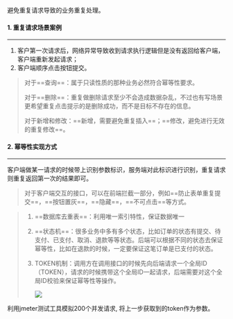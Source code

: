 避免重复请求导致的业务重复处理。



#### 1. 重复请求场景案例

---

1. 客户第一次请求后，网络异常导致收到请求执行逻辑但是没有返回给客户端，客户端重新发起请求；
2. 客户端顺序点击按钮提交。

>对于==查询==：属于只读性质的那种业务必然符合幂等性要求。
>
>对于==删除==：重复做删除请求至少不会造成数据杂乱，不过也有写场景更希望重复点击提示的是删除成功，而不是目标不存在的信息。
>
>对于新增和修改：==新增，需要避免重复插入==；==修改，避免进行无效的重复修改==。



#### 2. 幂等性实现方式

---

客户端做某一请求的时候带上识别参数标识，服务端对此标识进行识别，重复请求则重复返回第一次的结果即可。

>对于客户端交互的接口，可以在前端拦截一部分，例如==防止表单重复提交==，==按钮置灰==，==隐藏==，==不可点击==等方式。

> 1. ==数据库去重表==：利用唯一索引特性，保证数据唯一
>
> 2. ==状态机==：很多业务中多有多个状态，比如订单的状态有提交、待支付、已支付、取消、退款等等状态。后端可以根据不同的状态去保证幂等性，比如在退款的时候，一定要保证这笔订单是已支付的状态。
>
> 3. TOKEN机制：调用方在调用接口的时候先向后端请求一个全局ID（TOKEN），请求的时候携带这个全局ID一起请求，后端需要对这个全局ID校验来保证幂等性等操作。
>
>    <img src="https://tva1.sinaimg.cn/large/008i3skNgy1gq0mdp5ixyj30hs09j0sw.jpg" style="zoom:100%">

利用jmeter测试工具模拟200个并发请求, 将上一步获取到的token作为参数。